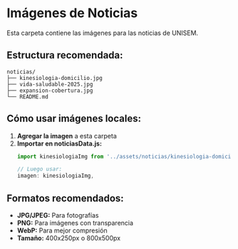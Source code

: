# Imágenes de Noticias

Esta carpeta contiene las imágenes para las noticias de UNISEM.

## Estructura recomendada:
```
noticias/
├── kinesiologia-domicilio.jpg
├── vida-saludable-2025.jpg
├── expansion-cobertura.jpg
└── README.md
```

## Cómo usar imágenes locales:

1. **Agregar la imagen** a esta carpeta
2. **Importar en noticiasData.js:**
   ```javascript
   import kinesiologiaImg from '../assets/noticias/kinesiologia-domicilio.jpg';
   
   // Luego usar:
   imagen: kinesiologiaImg,
   ```

## Formatos recomendados:
- **JPG/JPEG:** Para fotografías
- **PNG:** Para imágenes con transparencia
- **WebP:** Para mejor compresión
- **Tamaño:** 400x250px o 800x500px
